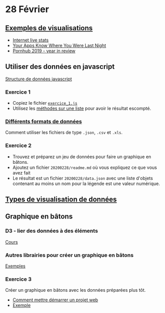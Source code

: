 # 28 Février

## [Exemples de visualisations](modules/examples_vis_1/readme.md)

* [Internet live stats]()
* [Your Apps Know Where You Were Last Night]()
* [Pornhub 2019 - year in review]()

## Utiliser des données en javascript

[Structure de données javascript](https://observablehq.com/@idris-maps/structure-de-donnees-javascript)

### Exercice 1

* Copiez le fichier [`exercice_1.js`](modules/exercices/2020-02-28/exercice_1.js)
* Utilisez les [méthodes sur une liste](https://observablehq.com/@idris-maps/methodes-sur-une-liste-array) pour avoir le résultat escompté. 

### [Différents formats de données](modules/formats_donnees/readme.md)

Comment utiliser les fichiers de type `.json`, `.csv` et `.xls`.

### Exercice 2

* Trouvez et préparez un jeu de données pour faire un graphique en bâtons.
* Ajoutez un fichier `20200228/readme.md` où vous expliquez ce que vous avez fait
* Le résultat est un fichier `20200228/data.json` avec une liste d'objets contenant au moins un nom pour la légende est une valeur numérique.

## [Types de visualisation de données](https://observablehq.com/@idris-maps/visualisation-de-donnees)

## Graphique en bâtons

### D3 - lier des données à des éléments

[Cours](https://observablehq.com/@idris-maps/d3-joindre-des-donnees-a-des-elements)

### Autres librairies pour créer un graphique en bâtons

[Exemples](https://observablehq.com/@idris-maps/graphiques-en-batons)

### Exercice 3

Créer un graphique en bâtons avec les données préparées plus tôt.

* [Comment mettre démarrer un projet web](recettes/readme.md)
* [Exemple](modules/graphique_batons_1/readme.md)